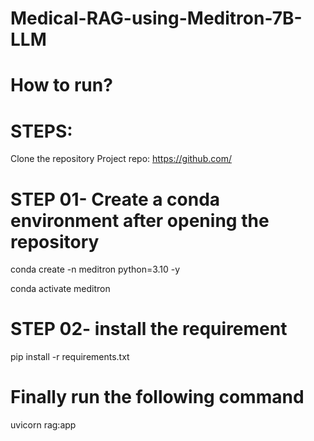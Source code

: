 # Medical-RAG-using-Meditron-7B-LLM

# How to run?

# STEPS:

 Clone the repository
Project repo: https://github.com/

# STEP 01- Create a conda environment after opening the repository

conda create -n meditron python=3.10 -y

conda activate meditron

# STEP 02- install the requirement

pip install -r requirements.txt

# Finally run the following command
uvicorn rag:app